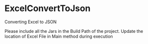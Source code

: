 # ExcelConvertToJson
Converting Excel to JSON

Please include all the Jars in the Build Path of the project.
Update the location of Excel File in Main method during execution
